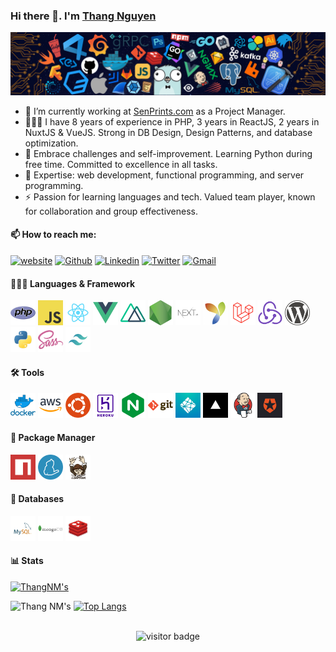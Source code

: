 ### Hi there 👋. I'm [Thang Nguyen](https://github.com/thangnm93)
![](/header.png)

- 🔭 I’m currently working at [SenPrints.com](https://senprints.com/) as a Project Manager.
- 👨🏻‍💻 I have 8 years of experience in PHP, 3 years in ReactJS, 2 years in NuxtJS & VueJS. Strong in DB Design, Design Patterns, and database optimization.
- 🌱 Embrace challenges and self-improvement. Learning Python during free time. Committed to excellence in all tasks.
- 💬 Expertise: web development, functional programming, and server programming.
- ⚡ Passion for learning languages and tech. Valued team player, known for collaboration and group effectiveness.

#### 📫 How to reach me:
[![website](https://img.shields.io/badge/Website-46a2f1?style=flat&logo=Google-Chrome&logoColor=white&link=https://thangnm.info/)](https://thangnm.info/)
[![Github](https://img.shields.io/badge/-Github-000?style=flat&logo=Github&logoColor=white)](https://github.com/thangnm93)
[![Linkedin](https://img.shields.io/badge/-LinkedIn-blue?style=flat&logo=Linkedin&logoColor=white)](https://www.linkedin.com/in/thang-nguyen-minh/)
[![Twitter](https://img.shields.io/badge/-Twitter-blue?style=flat&labelColor=blue&logo=twitter&logoColor=white)](https://twitter.com/thangnm93)
[![Gmail](https://img.shields.io/badge/-Gmail-c14438?style=flat&logo=Gmail&logoColor=white)](mailto:minhthang0403@gmail.com)

#### 👨🏻‍💻 Languages & Framework

<code><img height="40" src="https://raw.githubusercontent.com/github/explore/master/topics/php/php.png"></code>
<code><img height="40" src="https://raw.githubusercontent.com/github/explore/master/topics/javascript/javascript.png"></code>
<code><img height="40" src="https://raw.githubusercontent.com/github/explore/master/topics/react/react.png"></code>
<code><img height="40" src="https://raw.githubusercontent.com/github/explore/master/topics/vue/vue.png"></code>
<code><img height="40" src="https://raw.githubusercontent.com/github/explore/master/topics/nuxt/nuxt.png"></code>
<code><img height="40" src="https://raw.githubusercontent.com/github/explore/master/topics/nodejs/nodejs.png"></code>
<code><img height="40" src="https://raw.githubusercontent.com/github/explore/master/topics/nextjs/nextjs.png"></code>
<code><img height="40" src="https://raw.githubusercontent.com/github/explore/master/topics/yii/yii.png"></code>
<code><img height="40" src="https://raw.githubusercontent.com/github/explore/master/topics/laravel/laravel.png"></code>
<code><img height="40" src="https://raw.githubusercontent.com/github/explore/master/topics/redux/redux.png"></code>
<code><img height="40" src="https://raw.githubusercontent.com/github/explore/master/topics/wordpress/wordpress.png"></code>
<code><img height="40" src="https://raw.githubusercontent.com/github/explore/master/topics/python/python.png"></code>
<code><img height="40" src="https://raw.githubusercontent.com/github/explore/master/topics/sass/sass.png"></code>
<code><img height="40" src="https://raw.githubusercontent.com/github/explore/master/topics/tailwind/tailwind.png"></code>

#### 🛠 Tools
<code><img height="40" src="https://raw.githubusercontent.com/github/explore/master/topics/docker/docker.png"></code>
<code><img height="40" src="https://raw.githubusercontent.com/github/explore/master/topics/aws/aws.png"></code>
<code><img height="40" src="https://raw.githubusercontent.com/github/explore/master/topics/ubuntu/ubuntu.png"></code>
<code><img height="40" src="https://raw.githubusercontent.com/github/explore/master/topics/heroku/heroku.png"></code>
<code><img height="40" src="https://raw.githubusercontent.com/github/explore/master/topics/nginx/nginx.png"></code>
<code><img height="40" src="https://raw.githubusercontent.com/github/explore/master/topics/git/git.png"></code>
<code><img height="40" src="https://raw.githubusercontent.com/github/explore/master/topics/netlify/netlify.png"></code>
<code><img height="40" src="https://raw.githubusercontent.com/github/explore/master/topics/vercel/vercel.png"></code>
<code><img height="40" src="https://raw.githubusercontent.com/github/explore/master/topics/jenkins/jenkins.png"></code>
<code><img height="40" src="https://raw.githubusercontent.com/github/explore/master/topics/auth0/auth0.png"></code>

#### 🧰 Package Manager
<code><img height="40" src="https://raw.githubusercontent.com/github/explore/master/topics/npm/npm.png"></code>
<code><img height="40" src="https://raw.githubusercontent.com/github/explore/master/topics/yarn/yarn.png"></code>
<code><img height="40" src="https://raw.githubusercontent.com/github/explore/master/topics/composer/composer.png"></code>

#### 💾 Databases
<code><img height="40" src="https://raw.githubusercontent.com/github/explore/master/topics/mysql/mysql.png"></code>
<code><img height="40" src="https://raw.githubusercontent.com/github/explore/master/topics/mongodb/mongodb.png"></code>
<code><img height="40" src="https://raw.githubusercontent.com/github/explore/master/topics/redis/redis.png"></code>


#### 📊 Stats
[![ThangNM's](https://github-readme-stackoverflow.vercel.app/?userID=6075942&layout=compact)](https://stackoverflow.com/users/6075942/thangnm)

![Thang NM's](https://github-readme-stats.vercel.app/api?username=thangnm93&include_all_commits=true&hide=contribs&show_icons=true&icon_color=CE1D2D&hide_title=true&hide_border=true)
[![Top Langs](https://github-readme-stats.vercel.app/api/top-langs/?username=thangnm93&layout=compact&hide_title=true&hide_border=true)](https://github.com/thangnm93/github-readme-stats)
<br/>
<br/>
<p align="center"><img src="https://visitor-badge.glitch.me/badge?page_id=thangnm93.thangnm93" alt="visitor badge" /> </p>
